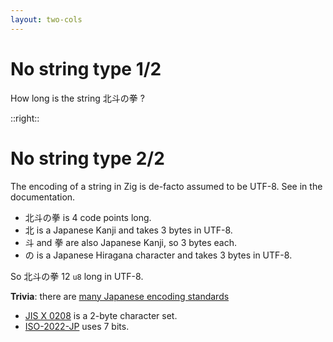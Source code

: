 ```yaml
---
layout: two-cols
---
```

# No string type 1/2

<Transform scale="0.85">

<p>How long is the string <span class="color:accent">北斗の拳</span> ?</p>

<v-click>

<Citation
  author="Joel Spolsky"
  citeHref="https://www.joelonsoftware.com/2003/10/08/the-absolute-minimum-every-software-developer-absolutely-positively-must-know-about-unicode-and-character-sets-no-excuses/"
  citeText="The Absolute Minimum Every Software Developer Absolutely, Positively Must Know About Unicode and Character Sets (No Excuses!)">
  <template v-slot:quote>
    <p slot="quote">
    It does not make sense to have a string without knowing what <span class="color:accent">encoding</span> it uses.
    </p>
  </template>
</Citation>

</v-click>

</Transform>

::right::

# No string type 2/2

<Transform scale="0.85">

<v-click>

<p>The encoding of a string in Zig is de-facto assumed to be UTF-8. See <Anchor 
  href="https://ziglang.org/documentation/master/#String-Literals-and-Unicode-Code-Point-Literals" 
  text="String Literals and Unicode Code Point Literals" 
  alt="String Literals and Unicode Code Point Literals in the Zig documentation" /> in the documentation.</p>

- <span class="color:accent">北斗の拳</span> is 4 code points long.
- <span class="color:accent">北</span> is a Japanese Kanji and takes 3 bytes in UTF-8.
- <span class="color:accent">斗</span> and <span class="color:accent">拳</span> are also Japanese Kanji, so 3 bytes each.
- <span class="color:accent">の</span> is a Japanese Hiragana character and takes 3 bytes in UTF-8.

<p>So <span class="color:accent">北斗の拳</span> 12 <code class="inline-code">u8</code> long in UTF-8.</p>

</v-click>

<v-click>

**Trivia**: there are [many Japanese encoding standards](https://en.wikipedia.org/wiki/JIS_encoding)

- [JIS X 0208](https://en.wikipedia.org/wiki/JIS_X_0208) is a 2-byte character set.
- [ISO-2022-JP](https://en.wikipedia.org/wiki/ISO/IEC_2022#ISO-2022-JP) uses 7 bits.

</v-click>

</Transform>

<!--
https://www.huy.rocks/everyday/01-04-2022-zig-strings-in-5-minutes

https://github.com/JakubSzark/zig-string

https://stackoverflow.com/questions/66527365/how-to-concat-two-string-literals-at-compile-time-in-zig

Kanji is U+4e00 to U+9faf, UTF8 3 bytes are U+0800 to U+FFFF.
https://stackoverflow.com/questions/3678752/are-all-kanji-characters-in-utf-8-3-bytes-long

The first 128 code points (ASCII) need one byte.

The next 1,920 code points need two bytes to encode, which covers the remainder of almost all Latin-script alphabets, and also IPA extensions, Greek, Cyrillic, Coptic, Armenian, Hebrew, Arabic, Syriac, Thaana and N'Ko alphabets, as well as Combining Diacritical Marks.

Three bytes are needed for the remaining 61,440 code points of the Basic Multilingual Plane (BMP), which are virtually all the rest in common use,[19] including most Chinese, Japanese and Korean characters.

Four bytes are needed for the 1,048,576 code points in the other planes of Unicode, which include less common CJK characters, various historic scripts, mathematical symbols, and emoji (pictographic symbols).
-->
